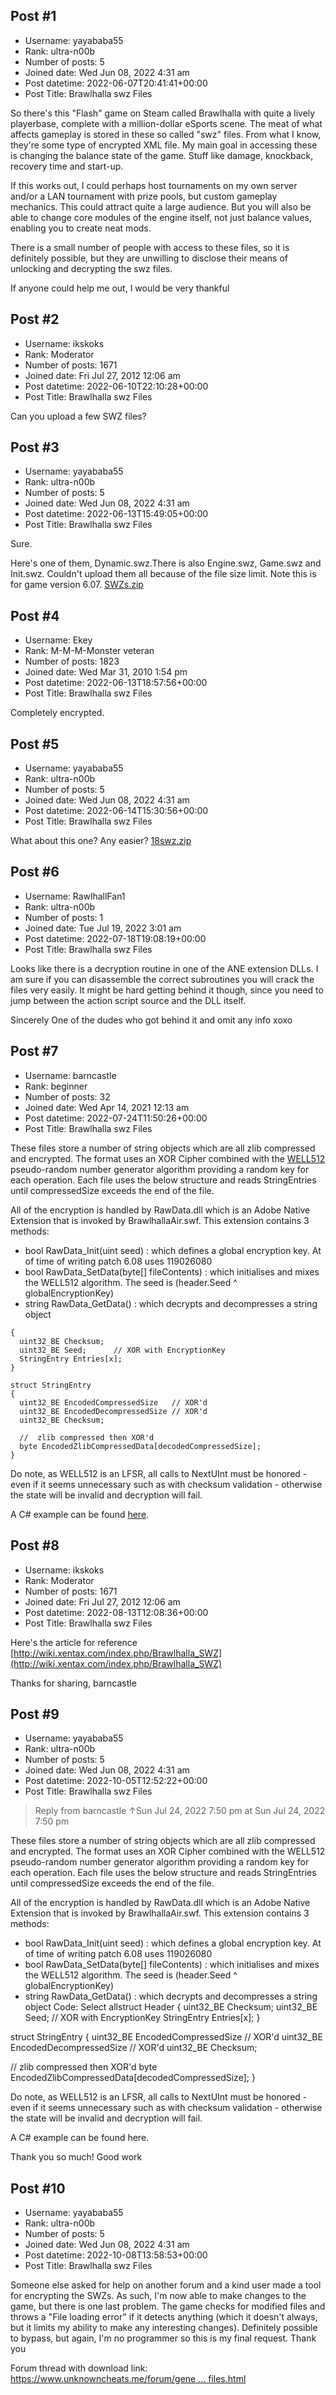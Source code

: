## Post #1
- Username: yayababa55
- Rank: ultra-n00b
- Number of posts: 5
- Joined date: Wed Jun 08, 2022 4:31 am
- Post datetime: 2022-06-07T20:41:41+00:00
- Post Title: Brawlhalla swz Files

So there's this "Flash" game on Steam called Brawlhalla with quite a lively playerbase, complete with a million-dollar eSports scene. The meat of what affects gameplay is stored in these so called "swz" files. From what I know, they're some type of encrypted XML file. My main goal in accessing these is changing the balance state of the game. Stuff like damage, knockback, recovery time and start-up. 

If this works out, I could perhaps host tournaments on my own server and/or a LAN tournament with prize pools, but custom gameplay mechanics. This could attract quite a large audience. But you will also be able to change core modules of the engine itself, not just balance values, enabling you to create neat mods.

 There is a small number of people with access to these files, so it is definitely possible, but they are unwilling to disclose their means of unlocking and decrypting the swz files.

If anyone could help me out, I would be very thankful
## Post #2
- Username: ikskoks
- Rank: Moderator
- Number of posts: 1671
- Joined date: Fri Jul 27, 2012 12:06 am
- Post datetime: 2022-06-10T22:10:28+00:00
- Post Title: Brawlhalla swz Files

Can you upload a few SWZ files?
## Post #3
- Username: yayababa55
- Rank: ultra-n00b
- Number of posts: 5
- Joined date: Wed Jun 08, 2022 4:31 am
- Post datetime: 2022-06-13T15:49:05+00:00
- Post Title: Brawlhalla swz Files

Sure. 

Here's one of them, Dynamic.swz.There is also Engine.swz, Game.swz and Init.swz. Couldn't upload them all because of the file size limit. Note this is for game version 6.07.
[SWZs.zip](https://xentaxbackup.github.io/file/22361_SWZs.zip)
## Post #4
- Username: Ekey
- Rank: M-M-M-Monster veteran
- Number of posts: 1823
- Joined date: Wed Mar 31, 2010 1:54 pm
- Post datetime: 2022-06-13T18:57:56+00:00
- Post Title: Brawlhalla swz Files

Completely encrypted.
## Post #5
- Username: yayababa55
- Rank: ultra-n00b
- Number of posts: 5
- Joined date: Wed Jun 08, 2022 4:31 am
- Post datetime: 2022-06-14T15:30:56+00:00
- Post Title: Brawlhalla swz Files

What about this one? Any easier?
[18swz.zip](https://xentaxbackup.github.io/file/22368_18swz.zip)
## Post #6
- Username: RawlhallFan1
- Rank: ultra-n00b
- Number of posts: 1
- Joined date: Tue Jul 19, 2022 3:01 am
- Post datetime: 2022-07-18T19:08:19+00:00
- Post Title: Brawlhalla swz Files

Looks like there is a decryption routine in one of the ANE extension DLLs. I am sure if you can disassemble the correct subroutines you will crack the files very easily. It might be hard getting behind it though, since you need to jump between the action script source and the DLL itself. 

Sincerely 
One of the dudes who got behind it and omit any info xoxo
## Post #7
- Username: barncastle
- Rank: beginner
- Number of posts: 32
- Joined date: Wed Apr 14, 2021 12:13 am
- Post datetime: 2022-07-24T11:50:26+00:00
- Post Title: Brawlhalla swz Files

These files store a number of string objects which are all zlib compressed and encrypted. The format uses an XOR Cipher combined with the [WELL512](https://en.wikipedia.org/wiki/Well_equidistributed_long-period_linear) pseudo-random number generator algorithm providing a random key for each operation. Each file uses the below structure and reads StringEntries until compressedSize exceeds the end of the file. 

All of the encryption is handled by RawData.dll which is an Adobe Native Extension that is invoked by BrawlhallaAir.swf. This extension contains 3 methods:

- bool RawData_Init(uint seed) : which defines a global encryption key. At of time of writing patch 6.08 uses 119026080
- bool RawData_SetData(byte[] fileContents) : which initialises and mixes the WELL512 algorithm. The seed is (header.Seed ^ globalEncryptionKey)
- string RawData_GetData() : which decrypts and decompresses a string object

```
{
  uint32_BE Checksum;
  uint32_BE Seed;      // XOR with EncryptionKey
  StringEntry Entries[x];
}

struct StringEntry
{
  uint32_BE EncodedCompressedSize   // XOR'd
  uint32_BE EncodedDecompressedSize // XOR'd
  uint32_BE Checksum;

  //  zlib compressed then XOR'd
  byte EncodedZlibCompressedData[decodedCompressedSize];
}

```


Do note, as WELL512 is an LFSR, all calls to NextUInt must be honored - even if it seems unnecessary such as with checksum validation - otherwise the state will be invalid and decryption will fail.

A C# example can be found [here](https://gist.github.com/barncastle/a21b62df945445b38daf91ede021a3ec).
## Post #8
- Username: ikskoks
- Rank: Moderator
- Number of posts: 1671
- Joined date: Fri Jul 27, 2012 12:06 am
- Post datetime: 2022-08-13T12:08:36+00:00
- Post Title: Brawlhalla swz Files

Here's the article for reference
[http://wiki.xentax.com/index.php/Brawlhalla_SWZ](http://wiki.xentax.com/index.php/Brawlhalla_SWZ)

Thanks for sharing, barncastle
## Post #9
- Username: yayababa55
- Rank: ultra-n00b
- Number of posts: 5
- Joined date: Wed Jun 08, 2022 4:31 am
- Post datetime: 2022-10-05T12:52:22+00:00
- Post Title: Brawlhalla swz Files

> Reply from barncastle ↑Sun Jul 24, 2022 7:50 pm at Sun Jul 24, 2022 7:50 pm
>
> 
These files store a number of string objects which are all zlib compressed and encrypted. The format uses an XOR Cipher combined with the WELL512 pseudo-random number generator algorithm providing a random key for each operation. Each file uses the below structure and reads StringEntries until compressedSize exceeds the end of the file. 

All of the encryption is handled by RawData.dll which is an Adobe Native Extension that is invoked by BrawlhallaAir.swf. This extension contains 3 methods:

- bool RawData_Init(uint seed) : which defines a global encryption key. At of time of writing patch 6.08 uses 119026080
- bool RawData_SetData(byte[] fileContents) : which initialises and mixes the WELL512 algorithm. The seed is (header.Seed ^ globalEncryptionKey)
- string RawData_GetData() : which decrypts and decompresses a string object
Code: Select allstruct Header
{
  uint32_BE Checksum;
  uint32_BE Seed;      // XOR with EncryptionKey
  StringEntry Entries[x];
}

struct StringEntry
{
  uint32_BE EncodedCompressedSize   // XOR'd
  uint32_BE EncodedDecompressedSize // XOR'd
  uint32_BE Checksum;

  //  zlib compressed then XOR'd
  byte EncodedZlibCompressedData[decodedCompressedSize];
}


Do note, as WELL512 is an LFSR, all calls to NextUInt must be honored - even if it seems unnecessary such as with checksum validation - otherwise the state will be invalid and decryption will fail.

A C# example can be found here.

Thank you so much! Good work
## Post #10
- Username: yayababa55
- Rank: ultra-n00b
- Number of posts: 5
- Joined date: Wed Jun 08, 2022 4:31 am
- Post datetime: 2022-10-08T13:58:53+00:00
- Post Title: Brawlhalla swz Files

Someone else asked for help on another forum and a kind user made a tool for encrypting the SWZs. As such, I'm now able to make changes to the game, but there is one last problem. The game checks for modified files and throws a "File loading error" if it detects anything (which it doesn't always, but it limits my ability to make any interesting changes). Definitely possible to bypass, but again, I'm no programmer so this is my final request. Thank you 

Forum thread with download link: [https://www.unknowncheats.me/forum/gene ... files.html](https://www.unknowncheats.me/forum/general-programming-and-reversing/517876-repacking-brawlhallas-swz-files.html)
